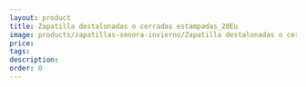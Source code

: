 ```yaml
---
layout: product
title: Zapatilla destalonadas o cerradas estampadas_20Eu
image: products/zapatillas-senora-invierno/Zapatilla destalonadas o cerradas estampadas_20Eu.jpeg
price: 
tags: 
description: 
order: 0
---
```

